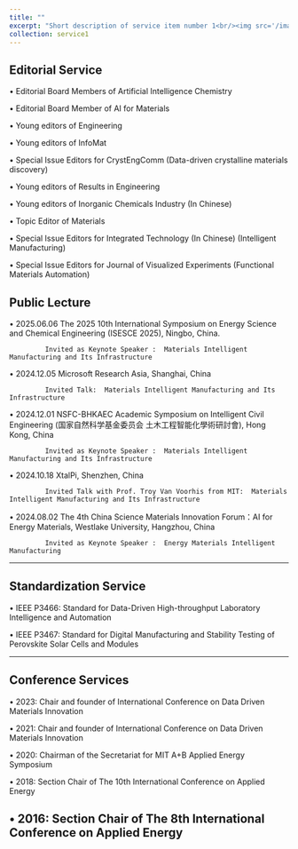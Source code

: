 ```yaml
---
title: ""
excerpt: "Short description of service item number 1<br/><img src='/images/500x300.png'>"
collection: service1
---
```

## Editorial Service

•	Editorial Board Members of Artificial Intelligence Chemistry

•	Editorial Board Member of AI for Materials

•	Young editors of Engineering

•	Young editors of InfoMat

•	Special Issue Editors for CrystEngComm (Data-driven crystalline materials discovery)

•	Young editors of Results in Engineering

•	Young editors of Inorganic Chemicals Industry (In Chinese)

•	Topic Editor of Materials

•	Special Issue Editors for Integrated Technology (In Chinese) (Intelligent Manufacturing)

•	Special Issue Editors for Journal of Visualized Experiments (Functional Materials Automation)


## Public Lecture

•	2025.06.06 The 2025 10th International Symposium on Energy Science and Chemical Engineering (ISESCE 2025), Ningbo, China.

             Invited as Keynote Speaker :  Materials Intelligent Manufacturing and Its Infrastructure

•	2024.12.05 Microsoft Research Asia, Shanghai, China

             Invited Talk:  Materials Intelligent Manufacturing and Its Infrastructure

•	2024.12.01 NSFC-BHKAEC Academic Symposium on Intelligent Civil Engineering (国家自然科学基金委员会 土木工程智能化學術研討會), Hong Kong, China

             Invited as Keynote Speaker :  Materials Intelligent Manufacturing and Its Infrastructure

•	2024.10.18 XtalPi, Shenzhen, China

             Invited Talk with Prof. Troy Van Voorhis from MIT:  Materials Intelligent Manufacturing and Its Infrastructure

•	2024.08.02 The 4th China Science Materials Innovation Forum：AI for Energy Materials, Westlake University, Hangzhou, China

             Invited as Keynote Speaker :  Energy Materials Intelligent Manufacturing 
  
---

## Standardization Service

•	IEEE P3466: Standard for Data-Driven High-throughput Laboratory Intelligence and Automation

•	IEEE P3467: Standard for Digital Manufacturing and Stability Testing of Perovskite Solar Cells and Modules

---

## Conference Services

•	2023: Chair and founder of International Conference on Data Driven Materials Innovation

•	2021: Chair and founder of International Conference on Data Driven Materials Innovation

•	2020: Chairman of the Secretariat for MIT A+B Applied Energy Symposium

•	2018: Section Chair of The 10th International Conference on Applied Energy

•	2016: Section Chair of The 8th International Conference on Applied Energy
---

